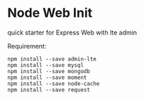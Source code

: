 # Node Web Init

quick starter for Express Web with lte admin

Requirement:


```
npm install --save admin-lte
npm install --save mysql
npm install --save mongodb
npm install --save moment
npm install --save node-cache
npm install --save request

```